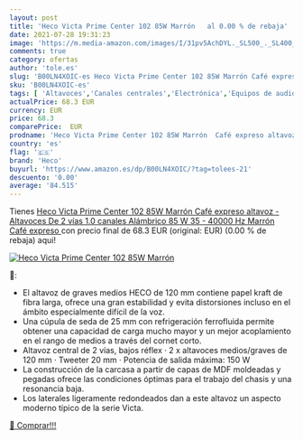 ```yaml
---
layout: post
title: 'Heco Victa Prime Center 102 85W Marrón   al 0.00 % de rebaja'
date: 2021-07-28 19:31:23
image: 'https://m.media-amazon.com/images/I/31pv5AchDYL._SL500_._SL400_.jpg'
comments: true
category: ofertas
author: 'tole.es'
slug: 'B00LN4XOIC-es Heco Victa Prime Center 102 85W Marrón Café expreso...'
sku: 'B00LN4XOIC-es'
tags: [ 'Altavoces','Canales centrales','Electrónica','Equipos de audio y Hi-Fi','café','heco', ]
actualPrice: 68.3 EUR
currency: EUR
price: 68.3
comparePrice:  EUR
prodname: 'Heco Victa Prime Center 102 85W Marrón  Café expreso altavoz - Altavoces  De 2 vías  1.0 canales  Alámbrico  85 W  35 - 40000 Hz  Marrón  Café expreso '
country: 'es'
flag: '🇪🇸'
brand: 'Heco'
buyurl: 'https://www.amazon.es/dp/B00LN4XOIC/?tag=tolees-21'
descuento: '0.00'
average: '84.515'
---
```


Tienes [Heco Victa Prime Center 102 85W Marrón  Café expreso altavoz - Altavoces  De 2 vías  1.0 canales  Alámbrico  85 W  35 - 40000 Hz  Marrón  Café expreso ](https://www.amazon.es/dp/B00LN4XOIC/?tag=tolees-21) con precio final de  68.3 EUR (original:  EUR) (0.00 %  de rebaja) aqui!

[![Heco Victa Prime Center 102 85W Marrón  ](https://m.media-amazon.com/images/I/31pv5AchDYL._SL500_._SL400_.jpg)](https://www.amazon.es/dp/B00LN4XOIC/?tag=tolees-21)

🔎:

- El altavoz de graves medios HECO de 120 mm contiene papel kraft de fibra larga, ofrece una gran estabilidad y evita distorsiones incluso en el ámbito especialmente difícil de la voz.
- Una cúpula de seda de 25 mm con refrigeración ferrofluida permite obtener una capacidad de carga mucho mayor y un mejor acoplamiento en el rango de medios a través del cornet corto.
- Altavoz central de 2 vías, bajos réflex · 2 x altavoces medios/graves de 120 mm · Tweeter 20 mm · Potencia de salida máxima: 150 W
- La construcción de la carcasa a partir de capas de MDF moldeadas y pegadas ofrece las condiciones óptimas para el trabajo del chasis y una resonancia baja.
- Los laterales ligeramente redondeados dan a este altavoz un aspecto moderno típico de la serie Victa.

[🛒 Comprar!!!](https://www.amazon.es/dp/B00LN4XOIC/?tag=tolees-21)
